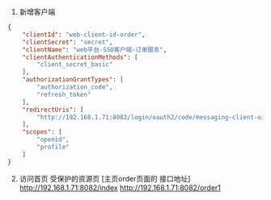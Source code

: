 1. 新增客户端
```json
{
    "clientId": "web-client-id-order",
    "clientSecret": "secret",
    "clientName": "web平台-SSO客户端-订单服务",
    "clientAuthenticationMethods": [
        "client_secret_basic"
    ],
    "authorizationGrantTypes": [
        "authorization_code",
        "refresh_token"
    ],
    "redirectUris": [
        "http://192.168.1.71:8082/login/oauth2/code/messaging-client-oidc"
    ],
    "scopes": [
        "openid",
        "profile"
    ]
}
```

2. 访问首页 受保护的资源页 [主页order页面的 接口地址]
http://192.168.1.71:8082/index
http://192.168.1.71:8082/order1


